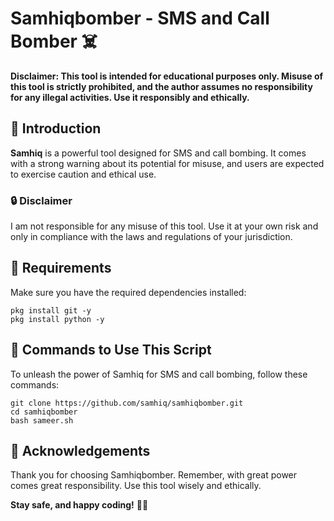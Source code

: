 # Samhiqbomber - SMS and Call Bomber ☠️

**Disclaimer: This tool is intended for educational purposes only. Misuse of this tool is strictly prohibited, and the author assumes no responsibility for any illegal activities. Use it responsibly and ethically.**

## 🚀 Introduction

**Samhiq** is a powerful tool designed for SMS and call bombing. It comes with a strong warning about its potential for misuse, and users are expected to exercise caution and ethical use.

### 🔒 Disclaimer

I am not responsible for any misuse of this tool. Use it at your own risk and only in compliance with the laws and regulations of your jurisdiction.

## 🔧 Requirements

Make sure you have the required dependencies installed:

```shell script
pkg install git -y 
pkg install python -y 
```

## 📝 Commands to Use This Script

To unleash the power of Samhiq for SMS and call bombing, follow these commands:

```shell script
git clone https://github.com/samhiq/samhiqbomber.git
cd samhiqbomber
bash sameer.sh
```

## 🙌 Acknowledgements

Thank you for choosing Samhiqbomber. Remember, with great power comes great responsibility. Use this tool wisely and ethically.

**Stay safe, and happy coding!** 🚀✨
